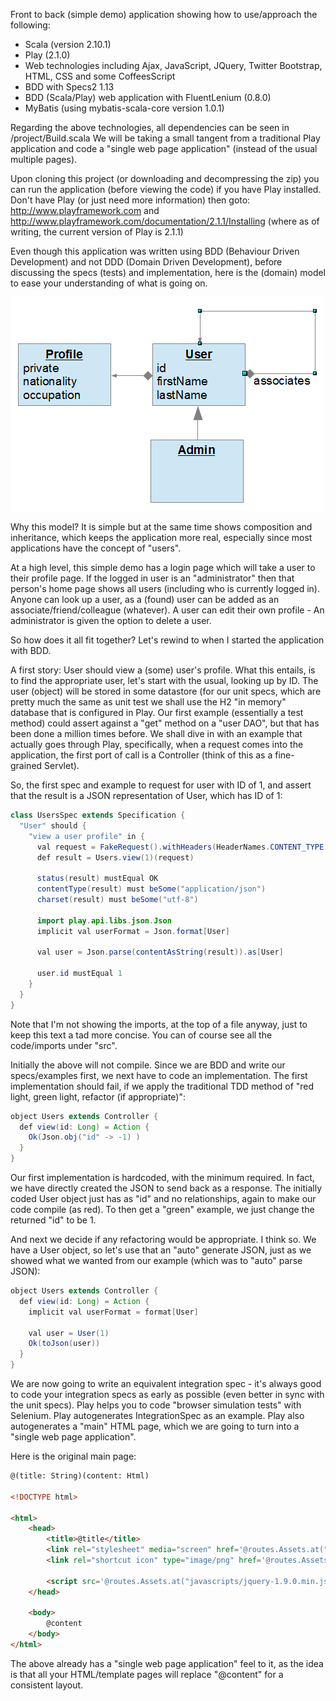 Front to back (simple demo) application showing how to use/approach the following:

<ul>
	<li>Scala (version 2.10.1)</li>
	<li>Play (2.1.0)</li>
	<li>Web technologies including Ajax, JavaScript, JQuery, Twitter Bootstrap, HTML, CSS and some CoffeesScript</li>
	<li>BDD with Specs2 1.13</li>
	<li>BDD (Scala/Play) web application with FluentLenium (0.8.0)</li>
	<li>MyBatis (using mybatis-scala-core version 1.0.1)</li>
</ul>

Regarding the above technologies, all dependencies can be seen in <root>/project/Build.scala
We will be taking a small tangent from a traditional Play application and code a "single web page application" (instead of the usual multiple pages).

Upon cloning this project (or downloading and decompressing the zip) you can run the application (before viewing the code) if you have Play installed.
Don't have Play (or just need more information) then goto:
http://www.playframework.com
and
http://www.playframework.com/documentation/2.1.1/Installing (where as of writing, the current version of Play is 2.1.1)

Even though this application was written using BDD (Behaviour Driven Development) and not DDD (Domain Driven Development), before discussing the specs (tests) and implementation, here is the (domain) model to ease your understanding of what is going on.

![Alt Domain Model](/doc/model.png "(Domain) Model")

Why this model?
It is simple but at the same time shows composition and inheritance, which keeps the application more real, especially since most applications have the concept of "users".

At a high level, this simple demo has a login page which will take a user to their profile page.
If the logged in user is an "administrator" then that person's home page shows all users (including who is currently logged in).
Anyone can look up a user, as a (found) user can be added as an associate/friend/colleague (whatever).
A user can edit their own profile - An administrator is given the option to delete a user.

So how does it all fit together?
Let's rewind to when I started the application with BDD.

A first story: User should view a (some) user's profile.
What this entails, is to find the appropriate user, let's start with the usual, looking up by ID.
The user (object) will be stored in some datastore (for our unit specs, which are pretty much the same as unit test we shall use the H2 "in memory" database that is configured in Play.
Our first example (essentially a test method) could assert against a "get" method on a "user DAO", but that has been done a million times before.
We shall dive in with an example that actually goes through Play, specifically, when a request comes into the application, the first port of call is a Controller (think of this as a fine-grained Servlet).

So, the first spec and example to request for user with ID of 1, and assert that the result is a JSON representation of User, which has ID of 1:

```java
class UsersSpec extends Specification {
  "User" should {
    "view a user profile" in {
      val request = FakeRequest().withHeaders(HeaderNames.CONTENT_TYPE -> "application/json")
      def result = Users.view(1)(request)

      status(result) mustEqual OK
      contentType(result) must beSome("application/json")
      charset(result) must beSome("utf-8")

      import play.api.libs.json.Json
      implicit val userFormat = Json.format[User]

      val user = Json.parse(contentAsString(result)).as[User]

      user.id mustEqual 1
    }
  }
}
```

Note that I'm not showing the imports, at the top of a file anyway, just to keep this text a tad more concise.
You can of course see all the code/imports under "src".

Initially the above will not compile. Since we are BDD and write our specs/examples first, we next have to code an implementation.
The first implementation should fail, if we apply the traditional TDD method of "red light, green light, refactor (if appropriate)":

```java
object Users extends Controller {
  def view(id: Long) = Action {
    Ok(Json.obj("id" -> -1) )
  }
}
```

Our first implementation is hardcoded, with the minimum required.
In fact, we have directly created the JSON to send back as a response.
The initially coded User object just has as "id" and no relationships, again to make our code compile (as red).
To then get a "green" example, we just change the returned "id" to be 1.

And next we decide if any refactoring would be appropriate. I think so.
We have a User object, so let's use that an "auto" generate JSON, just as we showed what we wanted from our example (which was to "auto" parse JSON):

```java
object Users extends Controller {
  def view(id: Long) = Action {
    implicit val userFormat = format[User]

    val user = User(1)
    Ok(toJson(user))
  }
}
```

We are now going to write an equivalent integration spec - it's always good to code your integration specs as early as possible (even better in sync with the unit specs).
Play helps you to code "browser simulation tests" with Selenium. Play autogenerates IntegrationSpec as an example.
Play also autogenerates a "main" HTML page, which we are going to turn into a "single web page application".

Here is the original main page:

```html
@(title: String)(content: Html)

<!DOCTYPE html>

<html>
    <head>
        <title>@title</title>
        <link rel="stylesheet" media="screen" href='@routes.Assets.at("stylesheets/main.css")'>
        <link rel="shortcut icon" type="image/png" href='@routes.Assets.at("images/favicon.png")'>

        <script src='@routes.Assets.at("javascripts/jquery-1.9.0.min.js")' type="text/javascript"></script>
    </head>

    <body>
        @content
    </body>
</html>
```

The above already has a "single web page application" feel to it, as the idea is that all your HTML/template pages will replace "@content" for a consistent layout.
